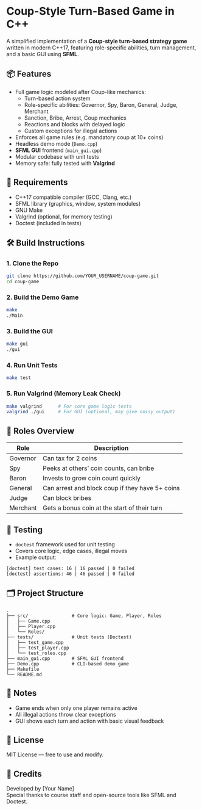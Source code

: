 # Coup-Style Turn-Based Game in C++

A simplified implementation of a **Coup-style turn-based strategy game** written in modern C++17, featuring role-specific abilities, turn management, and a basic GUI using **SFML**.

## 📦 Features

- Full game logic modeled after Coup-like mechanics:
  - Turn-based action system
  - Role-specific abilities: Governor, Spy, Baron, General, Judge, Merchant
  - Sanction, Bribe, Arrest, Coup mechanics
  - Reactions and blocks with delayed logic
  - Custom exceptions for illegal actions
- Enforces all game rules (e.g. mandatory coup at 10+ coins)
- Headless demo mode (`Demo.cpp`)
- **SFML GUI** frontend (`main_gui.cpp`)
- Modular codebase with unit tests
- Memory safe: fully tested with **Valgrind**

## 🔧 Requirements

- C++17 compatible compiler (GCC, Clang, etc.)
- SFML library (graphics, window, system modules)
- GNU Make
- Valgrind (optional, for memory testing)
- Doctest (included in tests)

## 🛠️ Build Instructions

### 1. Clone the Repo

```bash
git clone https://github.com/YOUR_USERNAME/coup-game.git
cd coup-game
```

### 2. Build the Demo Game

```bash
make
./Main
```

### 3. Build the GUI

```bash
make gui
./gui
```

### 4. Run Unit Tests

```bash
make test
```

### 5. Run Valgrind (Memory Leak Check)

```bash
make valgrind      # For core game logic tests
valgrind ./gui     # For GUI (optional, may give noisy output)
```

## 👥 Roles Overview

| Role      | Description                                                       |
|-----------|-------------------------------------------------------------------|
| Governor  | Can tax for 2 coins                                               |
| Spy       | Peeks at others’ coin counts, can bribe                           |
| Baron     | Invests to grow coin count quickly                                |
| General   | Can arrest and block coup if they have 5+ coins                   |
| Judge     | Can block bribes                                                  |
| Merchant  | Gets a bonus coin at the start of their turn                      |

## 🧪 Testing

- `doctest` framework used for unit testing
- Covers core logic, edge cases, illegal moves
- Example output:

```
[doctest] test cases: 16 | 16 passed | 0 failed
[doctest] assertions: 46 | 46 passed | 0 failed
```

## 🗂️ Project Structure

```
.
├── src/                # Core logic: Game, Player, Roles
│   ├── Game.cpp
│   ├── Player.cpp
│   └── Roles/
├── tests/              # Unit tests (Doctest)
│   ├── test_game.cpp
│   ├── test_player.cpp
│   └── test_roles.cpp
├── main_gui.cpp        # SFML GUI frontend
├── Demo.cpp            # CLI-based demo game
├── Makefile
└── README.md
```

## 📌 Notes

- Game ends when only one player remains active
- All illegal actions throw clear exceptions
- GUI shows each turn and action with basic visual feedback

## 📄 License

MIT License — free to use and modify.

## 🙌 Credits

Developed by [Your Name]  
Special thanks to course staff and open-source tools like SFML and Doctest.